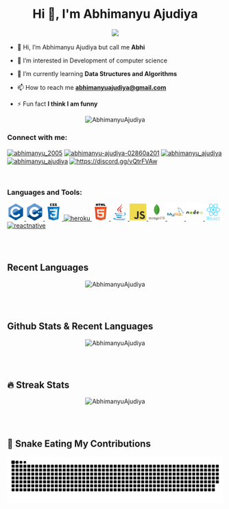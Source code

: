 <h1 align="center">Hi 👋, I'm Abhimanyu Ajudiya</h1>   
<p align="center">
   <a href="https://github.com/DenverCoder1/readme-typing-svg"><img src="https://readme-typing-svg.herokuapp.com?lines=Hi!;I+am+a+Web+Developer%20;And+a+student;Currently+working+on+my+DSA+skills;Always%20ready%20to%20go%20for%20new%20tech..;Thank+you+for+visiting!!;&size=30&color=49FF00&center=true&width=650&height=50"></a> 

</p>
  
- 👋 Hi, I’m Abhimanyu Ajudiya but call me **Abhi**

- 👀 I’m interested in Development of computer science 
  
- 🌱 I’m currently learning **Data Structures and Algorithms**
 
- 📫 How to reach me **abhimanyuajudiya@gmail.com**

- ⚡ Fun fact **I think I am funny**

<p align="center"> 
	<img src="https://komarev.com/ghpvc/?username=AbhimanyuAjudiya&label=Profile%20views&color=0e75b6&style=plastic" alt="AbhimanyuAjudiya" /> 
</p>
   
<h3 align="left">Connect with me:</h3>
<p align="left">
<a href="https://twitter.com/abhimanyu_2005" target="blank"><img align="center" src="https://raw.githubusercontent.com/rahuldkjain/github-profile-readme-generator/master/src/images/icons/Social/twitter.svg" alt="abhimanyu_2005" height="30" width="40" /></a>
<a href="https://linkedin.com/in/abhimanyu-ajudiya-02860a201" target="blank"><img align="center" src="https://raw.githubusercontent.com/rahuldkjain/github-profile-readme-generator/master/src/images/icons/Social/linked-in-alt.svg" alt="abhimanyu-ajudiya-02860a201" height="30" width="40" /></a>
<a href="https://instagram.com/abhimanyu_ajudiya" target="blank"><img align="center" src="https://raw.githubusercontent.com/rahuldkjain/github-profile-readme-generator/master/src/images/icons/Social/instagram.svg" alt="abhimanyu_ajudiya" height="30" width="40" /></a>
<a href="https://www.leetcode.com/abhimanyu_ajudiya" target="blank"><img align="center" src="https://raw.githubusercontent.com/rahuldkjain/github-profile-readme-generator/master/src/images/icons/Social/leet-code.svg" alt="abhimanyu_ajudiya" height="30" width="40" /></a>
<a href="https://discord.gg/https://discord.gg/vQtrFVAw" target="blank"><img align="center" src="https://raw.githubusercontent.com/rahuldkjain/github-profile-readme-generator/master/src/images/icons/Social/discord.svg" alt="https://discord.gg/vQtrFVAw" height="30" width="40" /></a>
</p>
 </br> 
<h3 align="left">Languages and Tools:</h3>
<p align="left"> <a href="https://www.cprogramming.com/" target="_blank" rel="noreferrer"> <img src="https://raw.githubusercontent.com/devicons/devicon/master/icons/c/c-original.svg" alt="c" width="40" height="40"/> </a> <a href="https://www.w3schools.com/cpp/" target="_blank" rel="noreferrer"> <img src="https://raw.githubusercontent.com/devicons/devicon/master/icons/cplusplus/cplusplus-original.svg" alt="cplusplus" width="40" height="40"/> </a> <a href="https://www.w3schools.com/css/" target="_blank" rel="noreferrer"> <img src="https://raw.githubusercontent.com/devicons/devicon/master/icons/css3/css3-original-wordmark.svg" alt="css3" width="40" height="40"/> </a> <a href="https://heroku.com" target="_blank" rel="noreferrer"> <img src="https://www.vectorlogo.zone/logos/heroku/heroku-icon.svg" alt="heroku" width="40" height="40"/> </a> <a href="https://www.w3.org/html/" target="_blank" rel="noreferrer"> <img src="https://raw.githubusercontent.com/devicons/devicon/master/icons/html5/html5-original-wordmark.svg" alt="html5" width="40" height="40"/> </a> <a href="https://www.java.com" target="_blank" rel="noreferrer"> <img src="https://raw.githubusercontent.com/devicons/devicon/master/icons/java/java-original.svg" alt="java" width="40" height="40"/> </a> <a href="https://developer.mozilla.org/en-US/docs/Web/JavaScript" target="_blank" rel="noreferrer"> <img src="https://raw.githubusercontent.com/devicons/devicon/master/icons/javascript/javascript-original.svg" alt="javascript" width="40" height="40"/> </a> <a href="https://www.mongodb.com/" target="_blank" rel="noreferrer"> <img src="https://raw.githubusercontent.com/devicons/devicon/master/icons/mongodb/mongodb-original-wordmark.svg" alt="mongodb" width="40" height="40"/> </a> <a href="https://www.mysql.com/" target="_blank" rel="noreferrer"> <img src="https://raw.githubusercontent.com/devicons/devicon/master/icons/mysql/mysql-original-wordmark.svg" alt="mysql" width="40" height="40"/> </a> <a href="https://nodejs.org" target="_blank" rel="noreferrer"> <img src="https://raw.githubusercontent.com/devicons/devicon/master/icons/nodejs/nodejs-original-wordmark.svg" alt="nodejs" width="40" height="40"/> </a> <a href="https://reactjs.org/" target="_blank" rel="noreferrer"> <img src="https://raw.githubusercontent.com/devicons/devicon/master/icons/react/react-original-wordmark.svg" alt="react" width="40" height="40"/> </a> <a href="https://reactnative.dev/" target="_blank" rel="noreferrer"> <img src="https://reactnative.dev/img/header_logo.svg" alt="reactnative" width="40" height="40"/> </a> </p>
<br></br>

## Recent Languages

<p align="center"><img src="https://github-readme-stats.vercel.app/api/top-langs/?username=AbhimanyuAjudiya&hide=jupyter%20notebook&hide_title=true" alt="AbhimanyuAjudiya" /></p>

<br></br>

##  Github Stats & Recent Languages
<p align="center"><img src="https://github-readme-stats.vercel.app/api?username=AbhimanyuAjudiya&show_icons=true&theme=vuw&hide=prs" alt="AbhimanyuAjudiya" /></p>


<br></br>

## 🔥 Streak Stats
<p align="center"><img src="https://github-readme-streak-stats.herokuapp.com/?user=AbhimanyuAjudiya&theme=algolia" alt="AbhimanyuAjudiya" /></p>
<br></br>

##  🐍 Snake Eating My Contributions
<img src = "https://github.com/AbhimanyuAjudiya/AbhimanyuAjudiya/blob/output/github-contribution-grid-snake.svg" />


<!-- <summary><b>⚡ Recent GitHub Activity</b></summary> -->
<!--    <a align="center" href="https://github.com/AbhimanyuAjudiya"><img alt="Abhimanyu Ajudiya's Activity Graph" src="https://activity-graph.herokuapp.com/graph?username=AbhimanyuAjudiya&custom_title=Abhimanyu%20Ajudiya's%20Contribution%20Graph&theme=react-dark" /></a> -->
